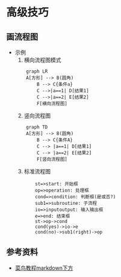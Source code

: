 # 高级技巧
## 画流程图
- 示例
    1. 横向流程图模式
    ```mermaid
        graph LR
        A[方形] --> B(圆角)
            B --> C{条件a}
            C -->|a==1| D[结果1]
            C -->|a==2| E[结果2]
            F[横向流程图]
    ```
    2. 竖向流程图
    ```mermaid
        graph TD
        A[方形] --> B(圆角)
            B --> C{条件A}
            C --> |a==1| D[结果1]
            C --> |a==2| E[结果2]
            F[竖向流程图]
    ```
    3. 标准流程图
        ```flow
            st=>start: 开始框
            op=>operation: 处理框
            cond=>condition: 判断框(是或否?)
            sub1=>subroutine: 子流程
            io=>inputoutput: 输入输出框
            e=>end: 结束框
            st->op->cond
            cond(yes)->io->e
            cond(no)->sub1(right)->op
        ```
## 参考资料
- [菜鸟教程markdown下方](https://www.runoob.com/markdown/md-advance.html)